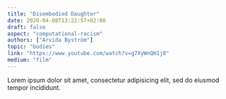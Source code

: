 ```yaml
---
title: "Disembodied Daughter"
date: 2020-04-08T13:22:57+02:00
draft: false
aspect: "computational-racism"
authors: ["Arvida Byström"]
topic: "bodies"
link: "https://www.youtube.com/watch?v=g7XyWnQH1j8"
medium: "film"
---
```

Lorem ipsum dolor sit amet, consectetur adipisicing elit, sed do eiusmod
tempor incididunt.